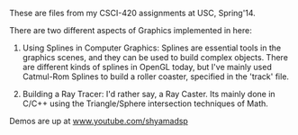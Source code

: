 These are files from my CSCI-420 assignments at USC, Spring'14.

There are two different aspects of Graphics implemented in here:
1. Using Splines in Computer Graphics: Splines are essential tools in the graphics scenes, and they can be used to build complex objects.
									   There are different kinds of splines in OpenGL today, but I've mainly used Catmul-Rom Splines
									   to build a roller coaster, specified in the 'track' file. 
									   
2. Building a Ray Tracer: I'd rather say, a Ray Caster. Its mainly done in C/C++ using the Triangle/Sphere intersection techniques of Math.


Demos are up at www.youtube.com/shyamadsp
									  